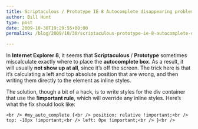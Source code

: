 ```yaml
---
title: Scriptaculous / Prototype IE 8 Autocomplete disappearing problem
author: Bill Hunt
type: post
date: 2009-10-30T19:29:55+00:00
permalink: /blog/2009/10/30/scriptaculous-prototype-ie-8-autocomplete-disappearing-problem/

---
```

In **Internet Explorer 8**, it seems that **Scriptaculous** / **Prototype** sometimes miscalculate exactly where to place the **autocomplete box**. As a result, it will usually **not show up at all**, since it&#8217;s off the screen. The trick here is that it&#8217;s calculating a left and top absolute position that are wrong, and then writing them directly to the element as inline styles.

The solution, though a bit of a hack, is to write styles for the div container that use the **!important rule**, which will override any inline styles. Here&#8217;s what the fix should look like:

`<br />
#my_auto_complete {<br />
    position: relative !important;<br />
    top: -10px !important;<br />
    left: 0px !important;<br />
}<br />
`